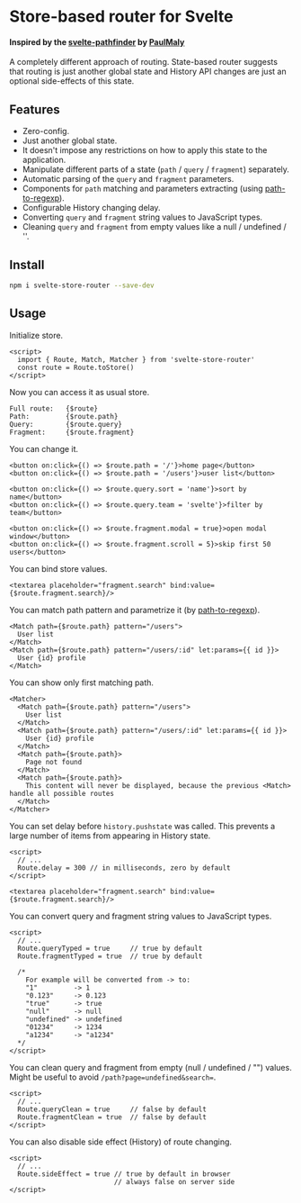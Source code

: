# Store-based router for Svelte

#### Inspired by the [svelte-pathfinder](https://github.com/PaulMaly/svelte-pathfinder) by [PaulMaly](https://github.com/PaulMaly)

A completely different approach of routing. State-based router suggests that routing is just another global state and History API changes are just an optional side-effects of this state.

## Features

- Zero-config.
- Just another global state.
- It doesn't impose any restrictions on how to apply this state to the application.
- Manipulate different parts of a state (`path` / `query` / `fragment`) separately.
- Automatic parsing of the `query` and `fragment` parameters.
- Components for `path` matching and parameters extracting (using [path-to-regexp](https://github.com/pillarjs/path-to-regexp)).
- Configurable History changing delay.
- Converting `query` and `fragment` string values to JavaScript types.
- Cleaning `query` and `fragment` from empty values like a null / undefined / ''.

## Install

```bash
npm i svelte-store-router --save-dev
```

## Usage

Initialize store.
```svelte
<script>
  import { Route, Match, Matcher } from 'svelte-store-router'
  const route = Route.toStore()
</script>
```

Now you can access it as usual store.
```svelte
Full route:   {$route}
Path:         {$route.path}
Query:        {$route.query}
Fragment:     {$route.fragment}
```

You can change it.
```svelte
<button on:click={() => $route.path = '/'}>home page</button>
<button on:click={() => $route.path = '/users'}>user list</button>

<button on:click={() => $route.query.sort = 'name'}>sort by name</button>
<button on:click={() => $route.query.team = 'svelte'}>filter by team</button>

<button on:click={() => $route.fragment.modal = true}>open modal window</button>
<button on:click={() => $route.fragment.scroll = 5}>skip first 50 users</button>
```

You can bind store values.
```svelte
<textarea placeholder="fragment.search" bind:value={$route.fragment.search}/>
```

You can match path pattern and parametrize it (by [path-to-regexp](https://github.com/pillarjs/path-to-regexp)).
```svelte
<Match path={$route.path} pattern="/users">
  User list
</Match>
<Match path={$route.path} pattern="/users/:id" let:params={{ id }}>
  User {id} profile
</Match>
```

You can show only first matching path.
```svelte
<Matcher>
  <Match path={$route.path} pattern="/users">
    User list
  </Match>
  <Match path={$route.path} pattern="/users/:id" let:params={{ id }}>
    User {id} profile
  </Match>
  <Match path={$route.path}>
    Page not found
  </Match>
  <Match path={$route.path}>
    This content will never be displayed, because the previous <Match> handle all possible routes
  </Match>
</Matcher>
```

You can set delay before `history.pushstate` was called. This prevents a large number of items from appearing in History state.
```svelte
<script>
  // ...
  Route.delay = 300 // in milliseconds, zero by default
</script>

<textarea placeholder="fragment.search" bind:value={$route.fragment.search}/>
```

You can convert query and fragment string values to JavaScript types.

```svelte
<script>
  // ...
  Route.queryTyped = true     // true by default
  Route.fragmentTyped = true  // true by default
  
  /*
    For example will be converted from -> to:
    "1"         -> 1
    "0.123"     -> 0.123
    "true"      -> true
    "null"      -> null
    "undefined" -> undefined
    "01234"     -> 1234
    "a1234"     -> "a1234"
  */
</script>
```

You can clean query and fragment from empty (null / undefined / "") values. Might be useful to avoid `/path?page=undefined&search=`.
```svelte
<script>
  // ...
  Route.queryClean = true     // false by default
  Route.fragmentClean = true  // false by default
</script>
```

You can also disable side effect (History) of route changing.
```svelte
<script>
  // ...
  Route.sideEffect = true // true by default in browser
                          // always false on server side
</script>
```

